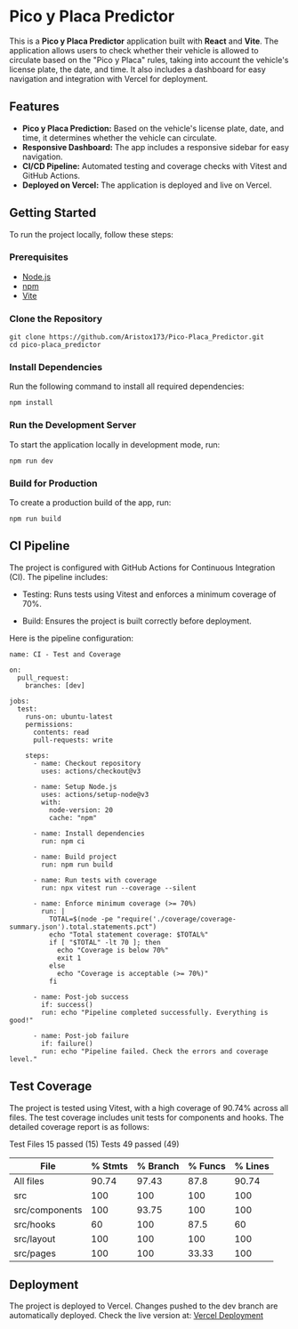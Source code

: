 # Pico y Placa Predictor

This is a **Pico y Placa Predictor** application built with **React** and **Vite**. The application allows users to check whether their vehicle is allowed to circulate based on the "Pico y Placa" rules, taking into account the vehicle's license plate, the date, and time. It also includes a dashboard for easy navigation and integration with Vercel for deployment.

## Features

- **Pico y Placa Prediction:** Based on the vehicle's license plate, date, and time, it determines whether the vehicle can circulate.
- **Responsive Dashboard:** The app includes a responsive sidebar for easy navigation.
- **CI/CD Pipeline:** Automated testing and coverage checks with Vitest and GitHub Actions.
- **Deployed on Vercel:** The application is deployed and live on Vercel.

## Getting Started

To run the project locally, follow these steps:

### Prerequisites

- [Node.js](https://nodejs.org/)
- [npm](https://www.npmjs.com/)
- [Vite](https://vitejs.dev/)

### Clone the Repository

```
git clone https://github.com/Aristox173/Pico-Placa_Predictor.git
cd pico-placa_predictor
```

### Install Dependencies

Run the following command to install all required dependencies:

```
npm install
```

### Run the Development Server

To start the application locally in development mode, run:

```
npm run dev
```

### Build for Production

To create a production build of the app, run:

```
npm run build
```

## CI Pipeline

The project is configured with GitHub Actions for Continuous Integration (CI). The pipeline includes:

- Testing: Runs tests using Vitest and enforces a minimum coverage of 70%.

- Build: Ensures the project is built correctly before deployment.

Here is the pipeline configuration:

```
name: CI - Test and Coverage

on:
  pull_request:
    branches: [dev]

jobs:
  test:
    runs-on: ubuntu-latest
    permissions:
      contents: read
      pull-requests: write

    steps:
      - name: Checkout repository
        uses: actions/checkout@v3

      - name: Setup Node.js
        uses: actions/setup-node@v3
        with:
          node-version: 20
          cache: "npm"

      - name: Install dependencies
        run: npm ci

      - name: Build project
        run: npm run build

      - name: Run tests with coverage
        run: npx vitest run --coverage --silent

      - name: Enforce minimum coverage (>= 70%)
        run: |
          TOTAL=$(node -pe "require('./coverage/coverage-summary.json').total.statements.pct")
          echo "Total statement coverage: $TOTAL%"
          if [ "$TOTAL" -lt 70 ]; then
            echo "Coverage is below 70%"
            exit 1
          else
            echo "Coverage is acceptable (>= 70%)"
          fi

      - name: Post-job success
        if: success()
        run: echo "Pipeline completed successfully. Everything is good!"

      - name: Post-job failure
        if: failure()
        run: echo "Pipeline failed. Check the errors and coverage level."
```

## Test Coverage

The project is tested using Vitest, with a high coverage of 90.74% across all files. The test coverage includes unit tests for components and hooks. The detailed coverage report is as follows:

Test Files 15 passed (15)
Tests 49 passed (49)

| File           | % Stmts | % Branch | % Funcs | % Lines |
| -------------- | ------- | -------- | ------- | ------- |
| All files      | 90.74   | 97.43    | 87.8    | 90.74   |
| src            | 100     | 100      | 100     | 100     |
| src/components | 100     | 93.75    | 100     | 100     |
| src/hooks      | 60      | 100      | 87.5    | 60      |
| src/layout     | 100     | 100      | 100     | 100     |
| src/pages      | 100     | 100      | 33.33   | 100     |

## Deployment

The project is deployed to Vercel. Changes pushed to the dev branch are automatically deployed. Check the live version at: [Vercel Deployment](https://pico-placa-predictor-psi.vercel.app/)
